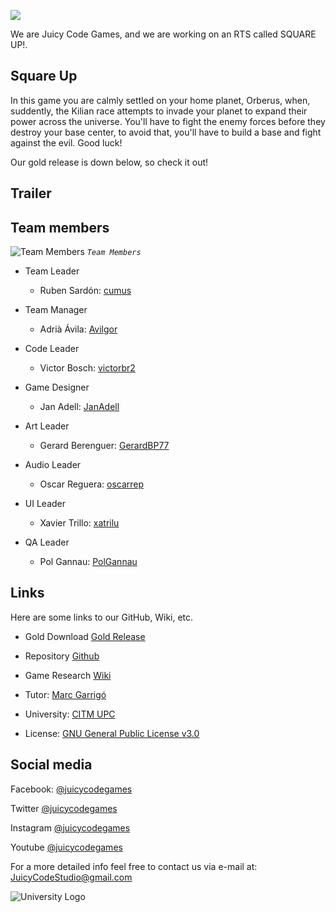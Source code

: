 ![](https://raw.githubusercontent.com/cumus/Juicy-Code-Games_Project-2/master/Build/Assets/textures/team-logo2.png)

We are Juicy Code Games, and we are working on an RTS called SQUARE UP!.

## Square Up

In this game you are calmly settled on your home planet, Orberus, when, suddently, the Kilian race attempts to invade your planet to expand their power across the universe. You'll have to fight the enemy forces before they destroy your base center, to avoid that, you'll have to build a base and fight against the evil. Good luck!

Our gold release is down below, so check it out!

## Trailer



## Team members

![Team Members](https://raw.githubusercontent.com/cumus/Juicy-Code-Games_Project-2/master/WikiResources/Home%20page%20picts/IMG_5071.JPG)
_`Team Members`_

* Team Leader
  * Ruben Sardón: [cumus](https://github.com/cumus)
  
* Team Manager
  * Adrià Ávila: [Avilgor](https://github.com/Avilgor)
  
* Code Leader
  * Victor Bosch: [victorbr2](https://github.com/victorbr2)
  
* Game Designer
  * Jan Adell: [JanAdell](https://github.com/JanAdell)
  
* Art Leader
  * Gerard Berenguer: [GerardBP77](https://github.com/GerardBP77)
  
* Audio Leader
  * Oscar Reguera: [oscarrep](https://github.com/oscarrep)
  
* UI Leader
  * Xavier Trillo: [xatrilu](https://github.com/xatrilu)
  
* QA Leader
  * Pol Gannau: [PolGannau](https://github.com/PolGannau)

## Links
Here are some links to our GitHub, Wiki, etc.

* Gold Download [Gold Release](https://github.com/cumus/Juicy-Code-Games_Project-2/releases/download/v0.8/JuicyCode-SquareUp_v0.8.zip)

* Repository [Github](https://github.com/PolGannau/Juicy-Code-Games_Project-2)
* Game Research [Wiki](https://github.com/cumus/Juicy-Code-Games_Project-2/wiki)
* Tutor: [Marc Garrigó](https://github.com/markitus18)
* University: [CITM UPC](https://www.citm.upc.edu/)
* License: [GNU General Public License v3.0](https://github.com/PolGannau/Juicy-Code-Games_Project-2/blob/master/LICENSE)

## Social media

Facebook: [@juicycodegames](https://www.facebook.com/Juicy-Code-110251897235394/)

Twitter [@juicycodegames](https://twitter.com/JuicyCodeGames)

Instagram [@juicycodegames](https://www.instagram.com/juicycodegames/)

Youtube [@juicycodegames](https://www.youtube.com/channel/UCvtOzr0YiLtN2cmBA6WdB9Q?view_as=subscriber)

For a more detailed info feel free to contact us via e-mail at: JuicyCodeStudio@gmail.com

![University Logo](https://raw.githubusercontent.com/cumus/Juicy-Code-Games_Project-2/gh-pages/WikiResources/Home%20page%20picts/logocitm.png) 
